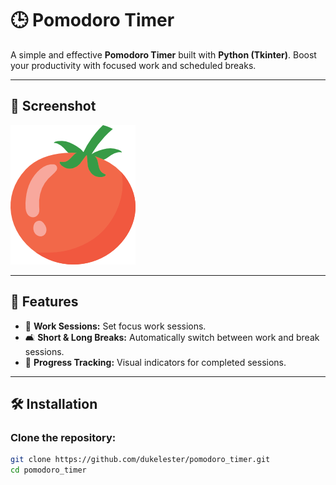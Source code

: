 # 🕒 Pomodoro Timer

A simple and effective **Pomodoro Timer** built with **Python (Tkinter)**. Boost your productivity with focused work and scheduled breaks.

---

## 📸 **Screenshot**
![Pomodoro Timer UI](pomodoro_timer/assets/tomato.png)

---

## 🚀 **Features**
- 🌟 **Work Sessions:** Set focus work sessions.
- 🛋️ **Short & Long Breaks:** Automatically switch between work and break sessions.
- 📝 **Progress Tracking:** Visual indicators for completed sessions.

---

## 🛠️ **Installation**

### Clone the repository:
```bash
git clone https://github.com/dukelester/pomodoro_timer.git
cd pomodoro_timer
